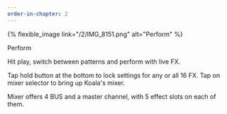 ```yaml
---
order-in-chapter: 2
---
```



{% flexible_image link="/2/IMG_8151.png" alt="Perform" %}

[//]: # ([![Perform]&#40;{{ site.baseurl }}/assets/images/2/IMG_8151.png&#41;)

[//]: # (]&#40;{{ site.baseurl }}/assets/images/2/IMG_8151.png&#41;)

Perform

Hit play, switch between patterns and perform with live FX. 

Tap hold button at the bottom to lock settings for any or all 16 FX. Tap on mixer selector to bring up Koala's mixer. 

Mixer offers 4 BUS and a master channel, with 5 effect slots on each of them.